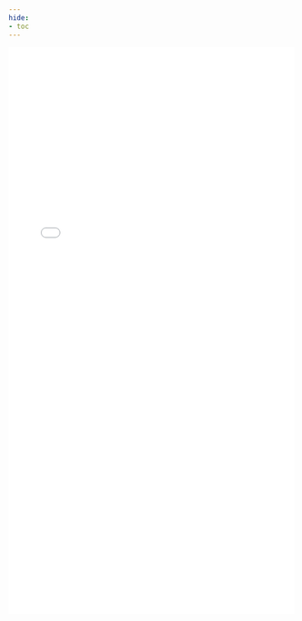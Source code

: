 ```yaml
---
hide:
- toc
---
```


<embed type="application/pdf" src="../pdf/road-to-scalability.pdf" width=100% height=1000px >